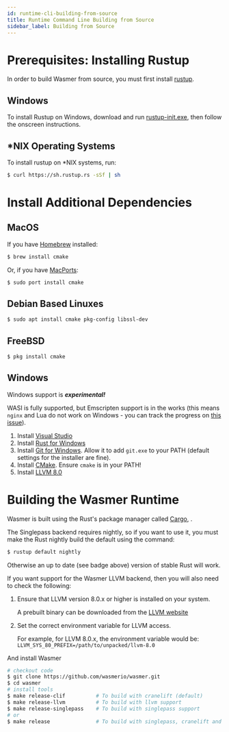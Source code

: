 ```yaml
---
id: runtime-cli-building-from-source
title: Runtime Command Line Building from Source
sidebar_label: Building from Source
---
```


# Prerequisites: Installing Rustup

In order to build Wasmer from source, you must first install [rustup](https://rustup.rs/).

## Windows

To install Rustup on Windows, download and run [rustup-init.exe](https://win.rustup.rs/), then follow the onscreen instructions.

## *NIX Operating Systems

To install rustup on *NIX systems, run:

```bash
$ curl https://sh.rustup.rs -sSf | sh
```

# Install Additional Dependencies

## MacOS

If you have [Homebrew](https://brew.sh/) installed:

```bash
$ brew install cmake
```

Or, if you have [MacPorts](https://www.macports.org/install.php):

```bash
$ sudo port install cmake
```

## Debian Based Linuxes

```bash
$ sudo apt install cmake pkg-config libssl-dev
```

## FreeBSD

```bash
$ pkg install cmake
```

## Windows

Windows support is ***experimental!***

WASI is fully supported, but Emscripten support is in the works (this means `nginx` and Lua do not work on Windows - you can track the progress on [this issue](https://github.com/wasmerio/wasmer/issues/176)).

1. Install [Visual Studio](https://visualstudio.microsoft.com/thank-you-downloading-visual-studio/?sku=Community&rel=15)
2. Install [Rust for Windows](https://win.rustup.rs/)
3. Install [Git for Windows](https://git-scm.com/download/win). Allow it to add `git.exe` to your PATH (default settings for the installer are fine).
4. Install [CMake](https://cmake.org/download/). Ensure `cmake` is in your PATH!
5. Install [LLVM 8.0](https://prereleases.llvm.org/win-snapshots/LLVM-8.0.0-r351033-win64.exe)

# Building the Wasmer Runtime

Wasmer is built using the Rust's package manager called [Cargo](https://crates.io/), .

The Singlepass backend requires nightly, so if you want to use it, you must make the Rust nightly build the default using the command:

```bash
$ rustup default nightly
```

Otherwise an up to date (see badge above) version of stable Rust will work.

If you want support for the Wasmer LLVM backend, then you will also need to check the following: 

1. Ensure that LLVM version 8.0.x or higher is installed on your system.
    
    A prebuilt binary can be downloaded from the [LLVM website](https://releases.llvm.org/download.html)

1. Set the correct environment variable for LLVM access.

    For example, for LLVM 8.0.x, the environment variable would be: `LLVM_SYS_80_PREFIX=/path/to/unpacked/llvm-8.0` 

And install Wasmer

```bash
# checkout code
$ git clone https://github.com/wasmerio/wasmer.git
$ cd wasmer
# install tools
$ make release-clif          # To build with cranelift (default)
$ make release-llvm          # To build with llvm support
$ make release-singlepass    # To build with singlepass support
# or
$ make release               # To build with singlepass, cranelift and llvm support
```
